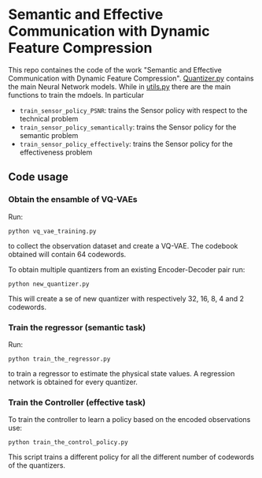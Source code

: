 # Semantic and Effective Communication with Dynamic Feature Compression

This repo containes the code of the work "Semantic and Effective Communication with Dynamic Feature Compression". [Quantizer.py](https://github.com/pietro-talli/effective_cartpole/blob/main/Quantizer.py)
contains the main Neural Network models. While in [utils.py](https://github.com/pietro-talli/effective_cartpole/blob/main/utils.py) there are the main functions to train the mdoels. In particular
- `train_sensor_policy_PSNR`: trains the Sensor policy with respect to the technical problem
- `train_sensor_policy_semantically`: trains the Sensor policy for the semantic problem 
- `train_sensor_policy_effectively`: trains the Sensor policy for the effectiveness problem 

## Code usage

### Obtain the ensamble of VQ-VAEs
Run:
```
python vq_vae_training.py
```
to collect the observation dataset and create a VQ-VAE. The codebook obtained will contain 64 codewords.

To obtain multiple quantizers from an existing Encoder-Decoder pair run:
```
python new_quantizer.py
```
This will create a se of new quantizer with respectively 32, 16, 8, 4 and 2 codewords. 

### Train the regressor (semantic task)
Run:
```
python train_the_regressor.py
```
to train a regressor to estimate the physical state values. A regression network is obtained for every quantizer. 

### Train the Controller (effective task)
To train the controller to learn a policy based on the encoded observations use:
```
python train_the_control_policy.py
```
This script trains a different policy for all the different number of codewords of the quantizers. 
